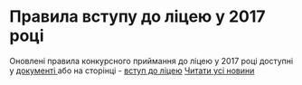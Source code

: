 # Правила вступу до ліцею у 2017 році
Оновлені правила конкурсного приймання до ліцею у 2017 році доступні у [документі ](/files/правила-вступу-до-ліцею-у-2017-році/правила-приймання.doc)або на сторінці - [вступ до ліцею](/info/for-entrants/)
[Читати усі новини](/news)

